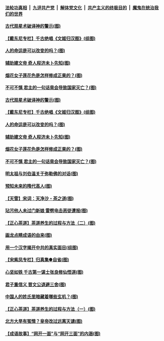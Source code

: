 ####  [法轮功真相](../../../../basic/blob/master/README.md?t=06210502) &nbsp;|&nbsp; [九评共产党](../../../../9ping.md/blob/master/README.md?t=06210502) &nbsp;|&nbsp; [解体党文化](../../../../jtdwh.md/blob/master/README.md?t=06210502)  &nbsp;|&nbsp; [共产主义的终极目的](../../../../gczydzjmd.md/blob/master/README.md?t=06210502) &nbsp;|&nbsp; [魔鬼在统治我们的世界](../../../../mgztzwmdsj.md/blob/master/README.md?t=06210502) 

#### [古代观星术破译神的警示(图)](../pages/p7/936938.md?t=06210502) 

#### [【戴东尼专栏】千古绝唱《文姬归汉图》(组图)](../pages/p7/933598.md?t=06210502) 

#### [人的命运是可以改变的吗？(图)](../pages/p7/936633.md?t=06210502) 

#### [辅助建文帝 奇人程济未卜先知(图)](../pages/p7/936751.md?t=06210502) 

#### [烟花女子莲花色是怎样修成正果的？(图)](../pages/p7/936627.md?t=06210502) 

#### [不可不慎 君主的一句话竟会导致国家灭亡？(图)](../pages/p7/936921.md?t=06210502) 

#### [古代观星术破译神的警示(图)](../pages/p7/936938.md?t=06210502) 

#### [【戴东尼专栏】千古绝唱《文姬归汉图》(组图)](../pages/p7/933598.md?t=06210502) 

#### [人的命运是可以改变的吗？(图)](../pages/p7/936633.md?t=06210502) 

#### [辅助建文帝 奇人程济未卜先知(图)](../pages/p7/936751.md?t=06210502) 

#### [烟花女子莲花色是怎样修成正果的？(图)](../pages/p7/936627.md?t=06210502) 

#### [不可不慎 君主的一句话竟会导致国家灭亡？(图)](../pages/p7/936921.md?t=06210502) 

#### [明太祖与刘伯温关于弥勒佛的对话(图)](../pages/p7/936918.md?t=06210502) 

#### [预知未来的隋代高人(图)](../pages/p7/936519.md?t=06210502) 

#### [【天雪】宋词：天净沙・茶之道(图)](../pages/p7/936606.md?t=06210502) 

#### [玷污他人未过门新娘 雷劈电击恶徒遭报(图)](../pages/p7/936730.md?t=06210502) 

#### [【正心茶道】茶道养生的过程与方法（二）(图)](../pages/p7/936188.md?t=06210502) 

#### [画龙点睛成语的由来(图)](../pages/p7/936521.md?t=06210502) 

#### [用一个汉字揭开中共的真实面目(组图)](../pages/p7/936605.md?t=06210502) 

#### [【宋紫凤专栏】归真集●自省(图)](../pages/p7/936715.md?t=06210502) 

#### [心坚如铁 千古第一谋士张良修仙悟道(图)](../pages/p7/936518.md?t=06210502) 

#### [君子重信义 晋文公退避三舍(图)](../pages/p7/936517.md?t=06210502) 

#### [中国人的姓氏里暗藏着哪些玄机？(图)](../pages/p7/936608.md?t=06210502) 

#### [【正心茶道】茶道养生的过程与方法（一）(图)](../pages/p7/936187.md?t=06210502) 

#### [北方大旱有冤情？皇帝改过远离天谴(图)](../pages/p7/936431.md?t=06210502) 

#### [【成语故事】“网开一面”与“网开三面”的内涵(图)](../pages/p7/936380.md?t=06210502) 

